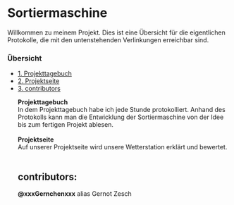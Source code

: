# Sortiermaschine

Willkommen zu meinem Projekt. Dies ist eine Übersicht für die eigentlichen Protokolle, die mit den untenstehenden Verlinkungen erreichbar sind.

<h3> Übersicht </h3>
<ul style="list-stlye-type:none">
<li><a href="Projekttagebuch.md">1. Projekttagebuch</a></h2></li>
<li><a href="Projektseite.md">2. Projektseite</a></h2></li>
<li><a href="#contributors">3. contributors</a></h2></li>



<p><b>Projekttagebuch</b><br>
  In dem Projekttagebuch habe ich jede Stunde protokolliert. Anhand des Protokolls kann man die Entwicklung der Sortiermaschine von der Idee bis zum fertigen Projekt ablesen.<br><br>
<b>Projektseite</b><br>
  Auf unserer Projektseite wird unsere Wetterstation erklärt und bewertet.<br><br>

<h2 id="contributors">contributors:</h2>
<b>@xxxGernchenxxx</b> alias Gernot Zesch<br>
